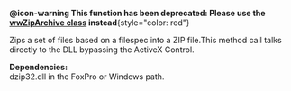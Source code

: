 ﻿**@icon-warning This function has been deprecated: Please use the [wwZipArchive class](VFPS://Topic/_6WW0Y5KQQ) instead**{style="color: red"}


Zips a set of files based on a filespec into a ZIP file.This method call talks directly to the DLL bypassing the ActiveX Control. 

**Dependencies:**  
dzip32.dll in the FoxPro or Windows path.